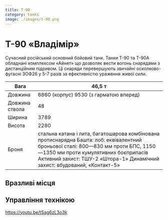 ```yaml
---
title: T-90
category: tanks
image: ./images/t-90.png
---
```


# Т-90 «Владімір»

Cучасний російський основний бойовий танк. Танки Т-90 та Т-90А обладнані комплексом «Айнет» що дозволяє вести вогонь снарядами з дистанційним підривом. Ці снаряди перевершують звичайні осколково-фугасні 3ОФ26 у 5-7 разів за ефективністю ураження живої сили.

Вага | 46,5 т
------ | ------
Довжина | 6860 (корпус) 9530 (з гарматою вперед)
Довжина cтвола | 48
Ширина | 3789
Висота | 2280
Броня |   стальна катана і лита, багатошарова комбінована протиснарядна Башта: лоб: еквівалентний броньової сталі: 800—830 мм проти БПС, 1150—1350 мм проти кумулятивних боєприпасів Активний захист: ТШУ-2 «Штора-1» Динамічний захист: вбудований, «Контакт-5»  

## Вразливі місця

## Управління технікою



https://youtu.be/tSag6zL3o3k

